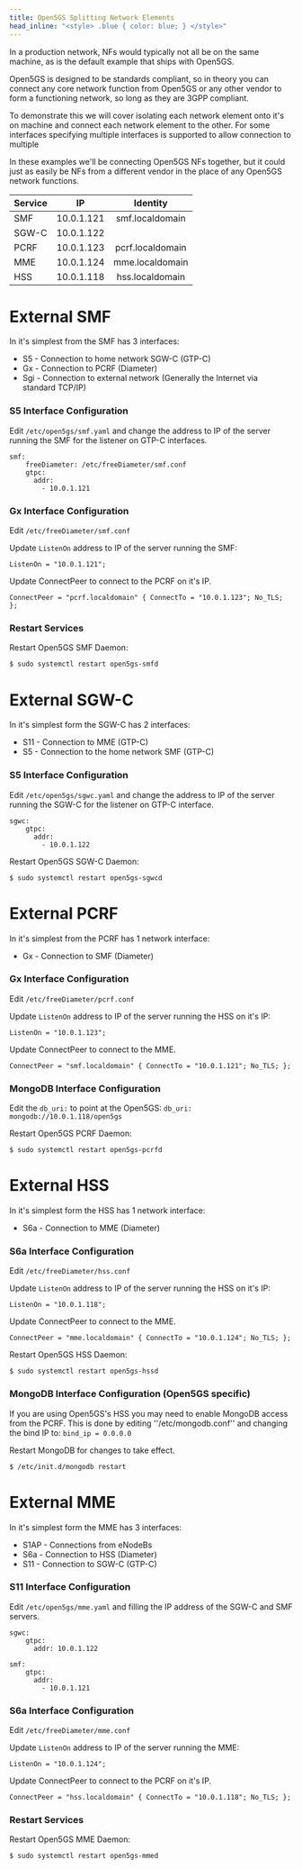 ```yaml
---
title: Open5GS Splitting Network Elements
head_inline: "<style> .blue { color: blue; } </style>"
---
```


In a production network, NFs would typically not all be on the same machine, as is the default example that ships with Open5GS.

Open5GS is designed to be standards compliant, so in theory you can connect any core network function from Open5GS or any other vendor to form a functioning network, so long as they are 3GPP compliant. 

To demonstrate this we will cover isolating each network element onto it's on machine and connect each network element to the other. For some interfaces specifying multiple interfaces is supported to allow connection to multiple

In these examples we'll be connecting Open5GS NFs together, but it could just as easily be NFs from a different vendor in the place of any Open5GS network functions.

| Service        | IP           | Identity |
| ------------- |:-------------:|:-------------:|
| SMF  | 10.0.1.121 | smf.localdomain |
| SGW-C | 10.0.1.122 | |
| PCRF | 10.0.1.123 | pcrf.localdomain |
| MME | 10.0.1.124 | mme.localdomain |
| HSS | 10.0.1.118 | hss.localdomain |


# External SMF
In it's simplest from the SMF has 3 interfaces:
 * S5 - Connection to home network SGW-C (GTP-C)
 * Gx - Connection to PCRF (Diameter)
 * Sgi - Connection to external network (Generally the Internet via standard TCP/IP)
 
### S5 Interface Configuration
Edit ```/etc/open5gs/smf.yaml``` and change the address to IP of the server running the SMF for the listener on GTP-C interfaces.

```
smf:
    freeDiameter: /etc/freeDiameter/smf.conf
    gtpc: 
      addr:
        - 10.0.1.121
```




### Gx Interface Configuration
Edit ```/etc/freeDiameter/smf.conf```

Update ```ListenOn``` address to IP of the server running the SMF:

``` ListenOn = "10.0.1.121"; ``` 

Update ConnectPeer to connect to the PCRF on it's IP.

```ConnectPeer = "pcrf.localdomain" { ConnectTo = "10.0.1.123"; No_TLS; };```


### Restart Services
Restart Open5GS SMF Daemon:

``` $ sudo systemctl restart open5gs-smfd ```


# External SGW-C
In it's simplest form the SGW-C has 2 interfaces:
 * S11 - Connection to MME (GTP-C)
 * S5 - Connection to the home network SMF (GTP-C)

### S5 Interface Configuration
Edit ```/etc/open5gs/sgwc.yaml``` and change the address to IP of the server running the SGW-C for the listener on GTP-C interface.

```
sgwc:
    gtpc: 
      addr:
        - 10.0.1.122
```
 
 Restart Open5GS SGW-C Daemon:

``` $ sudo systemctl restart open5gs-sgwcd ```


# External PCRF
In it's simplest from the PCRF has 1 network interface:
 * Gx - Connection to SMF (Diameter)

### Gx Interface Configuration
Edit ```/etc/freeDiameter/pcrf.conf```

Update ```ListenOn``` address to IP of the server running the HSS on it's IP:

``` ListenOn = "10.0.1.123"; ``` 

Update ConnectPeer to connect to the MME.

```ConnectPeer = "smf.localdomain" { ConnectTo = "10.0.1.121"; No_TLS; };```

### MongoDB Interface Configuration
Edit the ```db_uri:``` to point at the Open5GS: ```db_uri: mongodb://10.0.1.118/open5gs``` 

Restart Open5GS PCRF Daemon:

``` $ sudo systemctl restart open5gs-pcrfd ```

# External HSS
In it's simplest form the HSS has 1 network interface:
 * S6a - Connection to MME (Diameter)

### S6a Interface Configuration
Edit ```/etc/freeDiameter/hss.conf```

Update ```ListenOn``` address to IP of the server running the HSS on it's IP:

``` ListenOn = "10.0.1.118"; ``` 

Update ConnectPeer to connect to the MME.

```ConnectPeer = "mme.localdomain" { ConnectTo = "10.0.1.124"; No_TLS; };```

Restart Open5GS HSS Daemon:

``` $ sudo systemctl restart open5gs-hssd ```

### MongoDB Interface Configuration (Open5GS specific)
If you are using Open5GS's HSS you may need to enable MongoDB access from the PCRF. This is done by editing ''/etc/mongodb.conf'' and changing the bind IP to:
``` bind_ip = 0.0.0.0 ```

Restart MongoDB for changes to take effect.

``` $ /etc/init.d/mongodb restart ```

# External MME
In it's simplest form the MME has 3 interfaces:
 * S1AP - Connections from eNodeBs
 * S6a - Connection to HSS (Diameter)
 * S11 - Connection to SGW-C (GTP-C)
 
### S11 Interface Configuration
Edit ```/etc/open5gs/mme.yaml``` and filling the IP address of the SGW-C and SMF servers.
```
sgwc:
    gtpc:
      addr: 10.0.1.122

smf:
    gtpc:
      addr:
        - 10.0.1.121
```

### S6a Interface Configuration
Edit ```/etc/freeDiameter/mme.conf```

Update ```ListenOn``` address to IP of the server running the MME:

``` ListenOn = "10.0.1.124"; ``` 

Update ConnectPeer to connect to the PCRF on it's IP.

```ConnectPeer = "hss.localdomain" { ConnectTo = "10.0.1.118"; No_TLS; };```


### Restart Services
Restart Open5GS MME Daemon:

``` $ sudo systemctl restart open5gs-mmed ```
 
